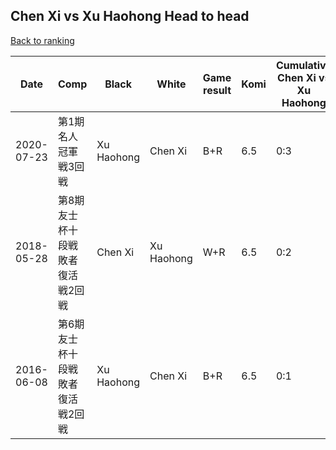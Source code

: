 ## Chen Xi vs Xu Haohong Head to head

[Back to ranking](../../index.md)




| **Date** | **Comp** | **Black** | **White** | **Game result** | **Komi** | **Cumulative Chen Xi vs Xu Haohong** | **Chen Xi streak** | **Xu Haohong streak** | 
| --- | --- | --- | --- | --- | --- | --- | --- | --- |
| 2020-07-23 | 第1期名人冠軍戦3回戦 | Xu Haohong | Chen Xi | B+R | 6.5 | 0:3 | 0 | 3 | 
| 2018-05-28 | 第8期友士杯十段戦敗者復活戦2回戦 | Chen Xi | Xu Haohong | W+R | 6.5 | 0:2 | 0 | 2 | 
| 2016-06-08 | 第6期友士杯十段戦敗者復活戦2回戦 | Xu Haohong | Chen Xi | B+R | 6.5 | 0:1 | 0 | 1 |




